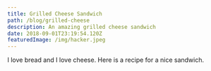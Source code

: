 ```yaml
---
title: Grilled Cheese Sandwich
path: /blog/grilled-cheese
description: An amazing grilled cheese sandwich
date: 2018-09-01T23:19:54.120Z
featuredImage: /img/hacker.jpeg
---
```

I love bread and I love cheese. Here is a recipe for a nice sandwich.
